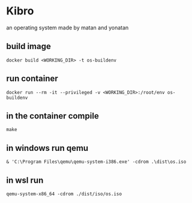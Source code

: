 
# Kibro

an operating system made by matan and yonatan

## build image

`docker build <WORKING_DIR> -t os-buildenv`

## run container

`docker run --rm -it --privileged -v <WORKING_DIR>:/root/env os-buildenv`

## in the container compile

`make`

## in windows run qemu

`& 'C:\Program Files\qemu\qemu-system-i386.exe' -cdrom .\dist\os.iso`

## in wsl run

`qemu-system-x86_64 -cdrom ./dist/iso/os.iso`
